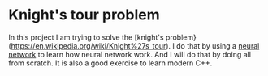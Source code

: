 # Knight's tour problem
In this project I am trying to solve the [knight's problem}(https://en.wikipedia.org/wiki/Knight%27s_tour). I do that by using a [neural network](https://en.wikipedia.org/wiki/Artificial_neural_network) to learn how neural network work. And I will do that by doing all from scratch. It is also a good exercise to learn modern C++.